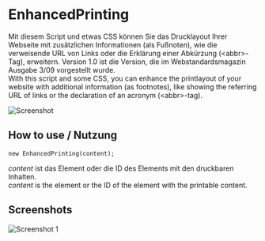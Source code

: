 # EnhancedPrinting

Mit diesem Script und etwas CSS können Sie das Drucklayout Ihrer Webseite mit zusätzlichen Informationen (als Fußnoten), wie die verweisende URL von Links oder die Erklärung einer Abkürzung (&lt;abbr&gt;-Tag), erweitern. Version 1.0 ist die Version, die im Webstandardsmagazin Ausgabe 3/09 vorgestellt wurde.  
With this script and some CSS, you can enhance the printlayout of your website with additional information (as footnotes), like showing the referring URL of links or the declaration of an acronym (&lt;abbr&gt;-tag).

![Screenshot](http://img402.imageshack.us/img402/3801/beispiel.jpg)

## How to use / Nutzung

	new EnhancedPrinting(content);

*content* ist das Element oder die ID des Elements mit den druckbaren Inhalten.  
*content* is the element or the ID of the element with the printable content.

## Screenshots

![Screenshot 1](http://img402.imageshack.us/img402/3801/beispiel.jpg)